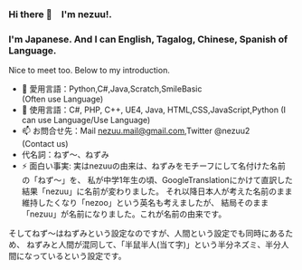 ### Hi there 👋　I'm nezuu!.
### I'm Japanese. And I can English, Tagalog, Chinese, Spanish of Language.
Nice to meet too. Below to my introduction.

- 🔭 愛用言語：Python,C#,Java,Scratch,SmileBasic　　　　　　　　　　　
(Often use Language)
- 🌱 使用言語：C#, PHP, C++, UE4, Java, HTML,CSS,JavaScript,Python
  (I can use Language/Use Language)
- 📫 お問合せ先：Mail nezuu.mail@gmail.com,Twitter @nezuu2　　　　　
  (Contact us)
- 代名詞：ねず～、ねずみ
- ⚡ 面白い事実: 実はnezuuの由来は、ねずみをモチーフにして名付けた名前の「ねず～」を、
私が中学1年生の頃、GoogleTranslationにかけて直訳した結果「nezuu」に名前が変わりました。
それ以降日本人が考えた名前のまま維持したくなり「nezoo」という英名も考えましたが、
結局そのまま「nezuu」が名前になりました。これが名前の由来です。

そしてねず～はねずみという設定なのですが、人間という設定でも同時にあるため、
ねずみと人間が混同して、「半鼠半人(当て字)」という半分ネズミ、半分人間になっているという設定です。
